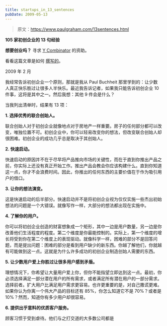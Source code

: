 ```yaml
---
title: startups_in_13_sentences
pubDate: 2009-05-13
---
```


> 原文：https://www.paulgraham.com/13sentences.html 

            
**105 家初创企业的 13 句经验**

**想要创业吗？** 寻求 [Y Combinator](http://ycombinator.com/apply.html) 的资助。

看看这篇文章是如何 [撰写的](https://code.stypi.com/hacks/13sentences?doomed=true)。

2009 年 2 月

我经常告诉初创企业一个原则，那就是我从 Paul Buchheit 那里学到的：让少数人真正快乐胜过让很多人半快乐。最近我告诉记者，如果我只能告诉初创企业 10 件事，这将是其中之一。然后我想：其他 9 件会是什么？

当我列出清单时，结果有 13 项：

**1\. 选择优秀的联合创始人。**

联合创始人对于初创企业就像地点对于房地产一样重要。房子的任何部分都可以改变，唯独位置不可。初创企业中，你可以轻易改变你的想法，但改变联合创始人却很困难。初创企业的成功几乎总是取决于其创始人。

**2\. 快速启动。**

快速启动的原因并不在于尽早将产品推向市场的关键性，而在于直到你推出产品之前，你实际上还没有真正开始工作。推出产品会教会你应该构建什么。直到你知道这一点，你才不会浪费时间。因此，你推出的任何东西的主要价值在于作为吸引用户的借口。

**3\. 让你的想法演变。**

这是快速启动的后半部分。快速启动并不是将初创企业视为仅仅实施一些杰出初始想法的问题是一个大错误。就像写作一样，大部分的想法都出现在实施中。

**4\. 了解你的用户。**

你可以将初创企业创造的财富想象成一个矩形，其中一边是用户数量，另一边是你改善他们生活程度的程度。第二个维度是你最能控制的。实际上，第一个维度的增长将受到你在第二个维度上的表现驱动。就像科学一样，困难的部分不是回答问题，而是提出问题：困难的部分是看到用户缺少的新东西。你越了解他们，你就越有可能做到这一点。这就是为什么许多成功的初创企业制造创始人需要的东西。

**5\. 让少数用户爱上你胜过让很多用户感到矛盾。**

理想情况下，你希望让大量用户爱上你，但你不能指望立即达到这一点。最初，你必须选择满足一部分潜在用户的所有需求，或者满足所有潜在用户的一部分需求。选择前者。扩大用户比满足用户需求更容易。也许更重要的是，对自己撒谎更难。如果你认为你离一个伟大产品的目标还有 85%，你怎么知道它不是 70%？或者是 10%？然而，知道你有多少用户却很容易。

**6\. 提供出乎意料的优质客户服务。**

顾客习惯于受到虐待。他们与之打交道的大多数公司都是